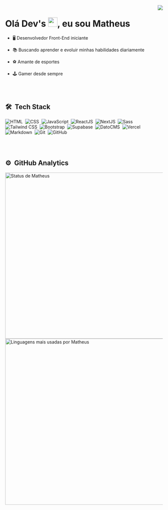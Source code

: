 <img align="right" height="auto" src="https://raw.githubusercontent.com/gist/MatheusFLemma/e322dd3ffc21f1ad4c3336009ef081d3/raw/ceac3b1b8f867e114e5ce72e3293c3d184b0b9ee/githubcard.svg" />
<h1 align="left">Olá Dev's <img src="https://raw.githubusercontent.com/kaueMarques/kaueMarques/master/hi.gif" width="30px" />, eu sou Matheus</h1>

- 🖥️ Desenvolvedor Front-End iniciante

- 📚 Buscando aprender e evoluir minhas habilidades diariamente

- ⚽ Amante de esportes

- 🕹️ Gamer desde sempre

<br><br>

## 🛠️ &nbsp;Tech Stack

![HTML](https://img.shields.io/badge/HTML-E34F26?style=flat-square&logo=html5&logoColor=white)&nbsp;
![CSS](https://img.shields.io/badge/CSS-1572B6?style=flat-square&logo=css3&logoColor=white)&nbsp;
![JavaScript](https://img.shields.io/badge/JavaScript-F7DF1E?style=flat-square&logo=javascript&logoColor=333)&nbsp;
![ReactJS](https://img.shields.io/badge/ReactJS-61DAFB?style=flat-square&logo=react&logoColor=333)&nbsp;
![NextJS](https://img.shields.io/badge/NextJS-000?style=flat-square&logo=next.js&logoColor=fff)&nbsp;
![Sass](https://img.shields.io/badge/Sass-CC6699?style=flat-square&logo=sass&logoColor=white)&nbsp;
![Tailwind CSS](https://img.shields.io/badge/Tailwind_CSS-38B2AC?style=flat-square&logo=tailwind-css&logoColor=white)&nbsp;
![Bootstrap](https://img.shields.io/badge/Bootstrap-7952B3?style=flat-square&logo=bootstrap&logoColor=fff)&nbsp;
![Supabase](https://img.shields.io/badge/Supabase-3ECF8E?style=flat-square&logo=supabase&logoColor=fff)&nbsp;
![DatoCMS](https://img.shields.io/badge/DatoCMS-FF7751?style=flat-square&logo=datocms&logoColor=fff)&nbsp;
![Vercel](https://img.shields.io/badge/-Vercel-000?style=flat-square&logo=vercel&logoColor=fff)&nbsp;
![Markdown](https://img.shields.io/badge/Markdown-000000?style=flat-square&logo=markdown&logoColor=white)&nbsp;
![Git](https://img.shields.io/badge/-Git-F05032?style=flat-square&logo=git&logoColor=white)&nbsp;
![GitHub](https://img.shields.io/badge/GitHub-181717?style=flat-square&logo=github&logoColor=white)&nbsp;

<br><br>

## ⚙️ &nbsp;GitHub Analytics

<p align="left">
  <img width="530em" src="https://github-readme-stats.vercel.app/api?username=MatheusFLemma&show_icons=true&theme=tokyonight" alt="Status de Matheus"/>
  <img width="530em" src="https://github-readme-stats.vercel.app/api/top-langs/?username=MatheusFLemma&layout=compact&theme=tokyonight" alt="Linguagens mais usadas por Matheus"/>
</p>
